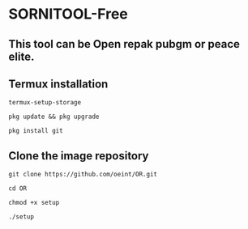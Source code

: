 # SORNITOOL-Free
## This tool can be Open repak pubgm or peace elite.

## Termux installation
```
termux-setup-storage
```
```
pkg update && pkg upgrade 
```
```
pkg install git
```
## Clone the image repository
```
git clone https://github.com/oeint/OR.git
```
```
cd OR
```
```
chmod +x setup
```
```
./setup
```
